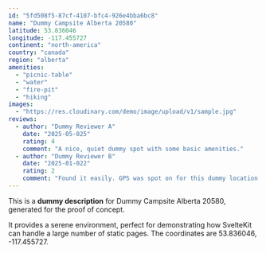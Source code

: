 ```yaml
---
id: "5fd508f5-87cf-4107-bfc4-926e4bba6bc8"
name: "Dummy Campsite Alberta 20580"
latitude: 53.836046
longitude: -117.455727
continent: "north-america"
country: "canada"
region: "alberta"
amenities:
  - "picnic-table"
  - "water"
  - "fire-pit"
  - "hiking"
images:
  - "https://res.cloudinary.com/demo/image/upload/v1/sample.jpg"
reviews:
  - author: "Dummy Reviewer A"
    date: "2025-05-025"
    rating: 4
    comment: "A nice, quiet dummy spot with some basic amenities."
  - author: "Dummy Reviewer B"
    date: "2025-01-022"
    rating: 2
    comment: "Found it easily. GPS was spot on for this dummy location."
---
```


This is a **dummy description** for Dummy Campsite Alberta 20580, generated for the proof of concept.

It provides a serene environment, perfect for demonstrating how SvelteKit can handle a large number of static pages. The coordinates are 53.836046, -117.455727.
